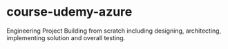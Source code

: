 # course-udemy-azure
Engineering Project Building from scratch including designing, architecting, implementing solution and overall testing.
